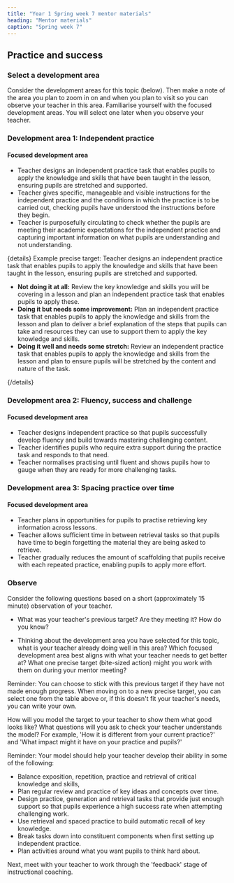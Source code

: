 ```yaml
---
title: "Year 1 Spring week 7 mentor materials"
heading: "Mentor materials"
caption: "Spring week 7"
---
```


## Practice and success

### Select a development area

Consider the development areas for this topic (below). Then make a note of the area you plan to zoom in on and when you plan to visit so you can observe your teacher in this area. Familiarise yourself with the focused development areas. You will select one later when you observe your teacher.

### Development area 1: Independent practice

#### Focused development area

- Teacher designs an independent practice task that enables pupils to apply the knowledge and skills that have been taught in the lesson, ensuring pupils are stretched and supported.
- Teacher gives specific, manageable and visible instructions for the independent practice and the conditions in which the practice is to be carried out, checking pupils have understood the instructions before they begin.
- Teacher is purposefully circulating to check whether the pupils are meeting their academic expectations for the independent practice and capturing important information on what pupils are understanding and not understanding.

{details}
Example precise target: Teacher designs an independent practice task that enables pupils to apply the knowledge and skills that have been taught in the lesson, ensuring pupils are stretched and supported.

- **Not doing it at all:** Review the key knowledge and skills you will be covering in a lesson and plan an independent practice task that enables pupils to apply these.
- **Doing it but needs some improvement:** Plan an independent practice task that enables pupils to apply the knowledge and skills from the lesson and plan to deliver a brief explanation of the steps that pupils can take and resources they can use to support them to apply the key knowledge and skills.
- **Doing it well and needs some stretch:** Review an independent practice task that enables pupils to apply the knowledge and skills from the lesson and plan to ensure pupils will be stretched by the content and nature of the task.

{/details}

### Development area 2: Fluency, success and challenge

#### Focused development area

- Teacher designs independent practice so that pupils successfully develop fluency and build towards mastering challenging content.
- Teacher identifies pupils who require extra support during the practice task and responds to that need.
- Teacher normalises practising until fluent and shows pupils how to gauge when they are ready for more challenging tasks.

### Development area 3: Spacing practice over time

#### Focused development area

- Teacher plans in opportunities for pupils to practise retrieving key information across lessons.
- Teacher allows sufficient time in between retrieval tasks so that pupils have time to begin forgetting the material they are being asked to retrieve.
- Teacher gradually reduces the amount of scaffolding that pupils receive with each repeated practice, enabling pupils to apply more effort.

### Observe

Consider the following questions based on a short (approximately 15 minute) observation of your teacher.

- What was your teacher's previous target? Are they meeting it? How do you know?

- Thinking about the development area you have selected for this topic, what is your teacher already doing well in this area? Which focused development area best aligns with what your teacher needs to get better at? What one precise target (bite-sized action) might you work with them on during your mentor meeting?

Reminder: You can choose to stick with this previous target if they have not made enough progress. When moving on to a new precise target, you can select one from the table above or, if this doesn't fit your teacher's needs, you can write your own.

How will you model the target to your teacher to show them what good looks like? What questions will you ask to check your teacher understands the model? For example, 'How it is different from your current practice?' and 'What impact might it have on your practice and pupils?'

Reminder: Your model should help your teacher develop their ability in some of the following:

- Balance exposition, repetition, practice and retrieval of critical knowledge and skills,
- Plan regular review and practice of key ideas and concepts over time.
- Design practice, generation and retrieval tasks that provide just enough support so that pupils experience a high success rate when attempting challenging work.
- Use retrieval and spaced practice to build automatic recall of key knowledge.
- Break tasks down into constituent components when first setting up independent practice.
- Plan activities around what you want pupils to think hard about.

Next, meet with your teacher to work through the 'feedback' stage of instructional coaching.
